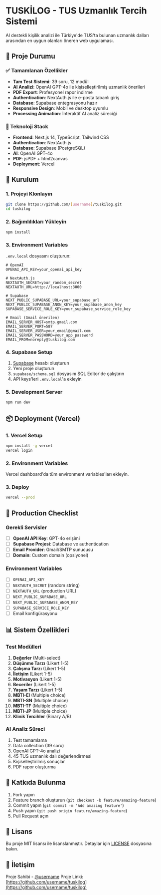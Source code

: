 # TUSKİLOG - TUS Uzmanlık Tercih Sistemi

AI destekli kişilik analizi ile Türkiye'de TUS'ta bulunan uzmanlık dalları arasından en uygun olanları öneren web uygulaması.

## 🎯 Proje Durumu

### ✅ Tamamlanan Özellikler
- **Tam Test Sistemi**: 39 soru, 12 modül
- **AI Analizi**: OpenAI GPT-4o ile kişiselleştirilmiş uzmanlık önerileri
- **PDF Export**: Profesyonel rapor indirme
- **Authentication**: NextAuth.js ile e-posta tabanlı giriş
- **Database**: Supabase entegrasyonu hazır
- **Responsive Design**: Mobil ve desktop uyumlu
- **Processing Animation**: İnteraktif AI analiz süreciği

### 🔧 Teknoloji Stack
- **Frontend**: Next.js 14, TypeScript, Tailwind CSS
- **Authentication**: NextAuth.js
- **Database**: Supabase (PostgreSQL)
- **AI**: OpenAI GPT-4o
- **PDF**: jsPDF + html2canvas
- **Deployment**: Vercel

## 🚀 Kurulum

### 1. Projeyi Klonlayın
```bash
git clone https://github.com/[username]/tuskilog.git
cd tuskilog
```

### 2. Bağımlılıkları Yükleyin
```bash
npm install
```

### 3. Environment Variables
`.env.local` dosyasını oluşturun:
```env
# OpenAI
OPENAI_API_KEY=your_openai_api_key

# NextAuth.js
NEXTAUTH_SECRET=your_random_secret
NEXTAUTH_URL=http://localhost:3000

# Supabase
NEXT_PUBLIC_SUPABASE_URL=your_supabase_url
NEXT_PUBLIC_SUPABASE_ANON_KEY=your_supabase_anon_key
SUPABASE_SERVICE_ROLE_KEY=your_supabase_service_role_key

# Email (Gmail önerilen)
EMAIL_SERVER_HOST=smtp.gmail.com
EMAIL_SERVER_PORT=587
EMAIL_SERVER_USER=your_email@gmail.com
EMAIL_SERVER_PASSWORD=your_app_password
EMAIL_FROM=noreply@tuskilog.com
```

### 4. Supabase Setup
1. [Supabase](https://supabase.com) hesabı oluşturun
2. Yeni proje oluşturun
3. `supabase/schema.sql` dosyasını SQL Editor'de çalıştırın
4. API keys'leri `.env.local`'a ekleyin

### 5. Development Server
```bash
npm run dev
```

## 📦 Deployment (Vercel)

### 1. Vercel Setup
```bash
npm install -g vercel
vercel login
```

### 2. Environment Variables
Vercel dashboard'da tüm environment variables'ları ekleyin.

### 3. Deploy
```bash
vercel --prod
```

## 🔧 Production Checklist

### Gerekli Servisler
- [ ] **OpenAI API Key**: GPT-4o erişimi
- [ ] **Supabase Projesi**: Database ve authentication
- [ ] **Email Provider**: Gmail/SMTP sunucusu
- [ ] **Domain**: Custom domain (opsiyonel)

### Environment Variables
- [ ] `OPENAI_API_KEY`
- [ ] `NEXTAUTH_SECRET` (random string)
- [ ] `NEXTAUTH_URL` (production URL)
- [ ] `NEXT_PUBLIC_SUPABASE_URL`
- [ ] `NEXT_PUBLIC_SUPABASE_ANON_KEY`
- [ ] `SUPABASE_SERVICE_ROLE_KEY`
- [ ] Email konfigürasyonu

## 📊 Sistem Özellikleri

### Test Modülleri
1. **Değerler** (Multi-select)
2. **Düşünme Tarzı** (Likert 1-5)
3. **Çalışma Tarzı** (Likert 1-5)
4. **İletişim** (Likert 1-5)
5. **Motivasyon** (Likert 1-5)
6. **Beceriler** (Likert 1-5)
7. **Yaşam Tarzı** (Likert 1-5)
8. **MBTI-EI** (Multiple choice)
9. **MBTI-SN** (Multiple choice)
10. **MBTI-TF** (Multiple choice)
11. **MBTI-JP** (Multiple choice)
12. **Klinik Tercihler** (Binary A/B)

### AI Analiz Süreci
1. Test tamamlama
2. Data collection (39 soru)
3. OpenAI GPT-4o analizi
4. 45 TUS uzmanlık dalı değerlendirmesi
5. Kişiselleştirilmiş sonuçlar
6. PDF rapor oluşturma

## 🤝 Katkıda Bulunma

1. Fork yapın
2. Feature branch oluşturun (`git checkout -b feature/amazing-feature`)
3. Commit yapın (`git commit -m 'Add amazing feature'`)
4. Push yapın (`git push origin feature/amazing-feature`)
5. Pull Request açın

## 📄 Lisans

Bu proje MIT lisansı ile lisanslanmıştır. Detaylar için [LICENSE](LICENSE) dosyasına bakın.

## 📧 İletişim

Proje Sahibi - [@username](https://github.com/username)
Proje Linki: [https://github.com/username/tuskilog](https://github.com/username/tuskilog)
